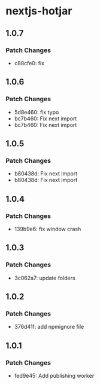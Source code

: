 # nextjs-hotjar

## 1.0.7

### Patch Changes

- c88cfe0: fix

## 1.0.6

### Patch Changes

- 5d8e460: fix typo
- bc7b460: Fix next import
- bc7b460: Fix next import

## 1.0.5

### Patch Changes

- b80438d: Fix next import
- b80438d: Fix next import

## 1.0.4

### Patch Changes

- 139b9e6: fix window crash

## 1.0.3

### Patch Changes

- 3c062a7: update folders

## 1.0.2

### Patch Changes

- 376d41f: add npmignore file

## 1.0.1

### Patch Changes

- fed9e45: Add publishing worker
